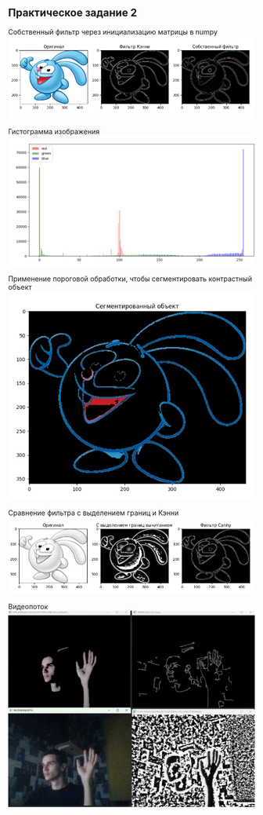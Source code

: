## Практическое задание 2

Собственный фильтр через инициализацию матрицы в numpy
![Alt text](./image-processing-2/assets/image-1.png)

Гистограмма изображения
![Alt text](./image-processing-2/assets/image-2.png)

Применение пороговой обработки, чтобы сегментировать контрастный объект
![Alt text](./image-processing-2/assets/image-3.png)

Сравнение фильтра с выделением границ и Кэнни
![Alt text](./image-processing-2/assets/image-4.png)

Видеопоток
![Alt text](image-processing-2\assets\image-5.png)